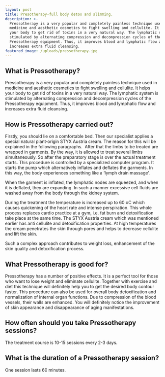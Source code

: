 ```yaml
---
layout: post
title: Presotherapy-full body detox and slimming.
description: >-
  Pressotherapy is a very popular and completely painless technique used in
  medicine and aesthetic cosmetics to fight swelling and cellulite. It helps
  your body to get rid of toxins in a very natural way. The lymphatic system is
  stimulated by alternating compression and decompression cycles of the
  Pressotherapy equipment. Thus, it improves blood and lymphatic flow and
  increases extra fluid cleansing.
featured_image: /uploads/pressotherapy.jpg
---
```


## What is Pressotherapy?

Pressotherapy is a very popular and completely painless technique used in medicine and aesthetic cosmetics to fight swelling and cellulite. It helps your body to get rid of toxins in a very natural way. The lymphatic system is stimulated by alternating compression and decompression cycles of the Pressotherapy equipment. Thus, it improves blood and lymphatic flow and increases extra fluid cleansing.

## How is Pressotherapy carried out?

Firstly, you should lie on a comfortable bed. Then our specialist applies a special natural plant‑origin STYX Austria cream. The reason for this will be explained in the following paragraphs. &nbsp;After that the limbs to be treated are wrapped in garments. By the way, it is allowed to treat several limbs simultaneously. So after the preparatory stage is over the actual treatment starts. This procedure is controlled by a specialized computer program. It starts the pump which alternatively inflates and deflates the garments. In this way, the body experiences something like a ‘lymph drain massage’.

When the garment is inflated, the lymphatic nodes are squeezed, and when it is deflated, they are expanding. In such a manner excessive cell fluids are washed away from the body through the kidney system.

During the treatment the temperature is increased up to 60 oC which causes quickening of the heart rate and intense perspiration. This whole process replaces cardio practice at a gym, i.e. fat burn and detoxification take place at the same time. The STYX Austria cream which was mentioned earlier has anti cellulite and detoxification properties. At high temperatures the cream penetrates the skin through pores and helps to decrease cellulite and lift the skin.

Such a complex approach contributes to weight loss, enhancement of the skin quality and detoxification process. &nbsp; &nbsp; &nbsp;&nbsp;

## What Pressotherapy is good for?

Pressotherapy has a number of positive effects. It is a perfect tool for those who want to lose weight and eliminate cellulite. Together with exercise and diet this technique will definitely help you to get the desired body contour faster. This procedure can also be used for overall body detoxification and normalization of internal organ functions. Due to compression of the blood vessels, their walls are enhanced. You will definitely notice the improvement of skin appearance and disappearance of aging manifestations.

## How often should you take Pressotherapy sessions?

The treatment course is 10-15 sessions every 2-3 days.

## What is the duration of a Pressotherapy session?

One session lasts 60 minutes.